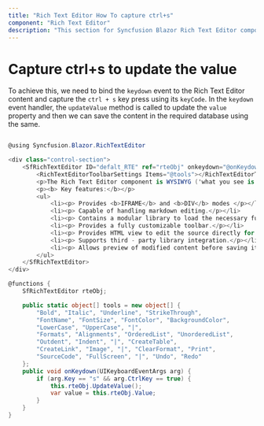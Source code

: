 ```yaml
---
title: "Rich Text Editor How To capture ctrl+s"
component: "Rich Text Editor"
description: "This section for Syncfusion Blazor Rich Text Editor component explains how to capture the ctrl+s to update the value."
---
```


# Capture ctrl+s to update the value

To achieve this, we need to bind the `keydown` event to the Rich Text Editor content and capture the `ctrl + s` key press using its `keyCode`.
In the `keydown` event handler, the `updateValue` method is called to update the `value` property and then we can save the content in the required database using the same.

```csharp

@using Syncfusion.Blazor.RichTextEditor

<div class="control-section">
    <SfRichTextEditor ID="defalt_RTE" ref="rteObj" onkeydown="@onKeydown" >
        <RichTextEditorToolbarSettings Items="@tools"></RichTextEditorToolbarSettings>
        <p>The Rich Text Editor component is WYSIWYG ('what you see is what you get') editor that provides the best user experience to create and update the content. Users can format their content using standard toolbar commands.</p>
        <p><b> Key features:</b></p>
        <ul>
            <li><p> Provides <b>IFRAME</b> and <b>DIV</b> modes </p></li>
            <li><p> Capable of handling markdown editing.</p></li>
            <li><p> Contains a modular library to load the necessary functionality on demand.</p></li>
            <li><p> Provides a fully customizable toolbar.</p></li>
            <li><p> Provides HTML view to edit the source directly for developers.</p></li>
            <li><p> Supports third - party library integration.</p></li>
            <li><p> Allows preview of modified content before saving it.</p></li>
        </ul>
    </SfRichTextEditor>
</div>

@functions {
    SfRichTextEditor rteObj;

    public static object[] tools = new object[] {
        "Bold", "Italic", "Underline", "StrikeThrough",
        "FontName", "FontSize", "FontColor", "BackgroundColor",
        "LowerCase", "UpperCase", "|",
        "Formats", "Alignments", "OrderedList", "UnorderedList",
        "Outdent", "Indent", "|", "CreateTable",
        "CreateLink", "Image", "|", "ClearFormat", "Print",
        "SourceCode", "FullScreen", "|", "Undo", "Redo"
    };
    public void onKeydown(UIKeyboardEventArgs arg) {
        if (arg.Key == "s" && arg.CtrlKey == true) {
            this.rteObj.UpdateValue();
            var value = this.rteObj.Value;
        }
    }
}

```

